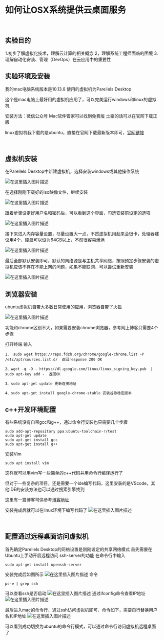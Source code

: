 [](如何在OSX系统上创建云桌面服务)

# 如何让OSX系统提供云桌面服务
&nbsp;
## 实验目的


1.初步了解虚拟化技术，理解云计算的相关概念
2，理解系统工程师面临的困境
3.理解自动化安装、管理（DevOps）在云应用中的重要性
&nbsp;

## 实验环境及安装
我的mac电脑系统版本是10.13.6  使用的虚拟机为Parellels Desktop

这个是mac电脑上最好用的虚拟机应用了，可以完美运行windows和linux的虚拟机

安装方法：微信公众号 Mac软件管家可以找到免费版  土豪的话可以在官网下载正版

linux虚拟机我下载的是ubuntu，直接在官网下载最新版本即可，[官网链接](https://ubuntu.com/download/desktop)

&nbsp;
## 虚拟机安装
在Parellels Desktop中新建虚拟机，选择安装windows或其他操作系统

![在这里插入图片描述](https://img-blog.csdnimg.cn/20190830151928524.png?x-oss-process=image/watermark,type_ZmFuZ3poZW5naGVpdGk,shadow_10,text_aHR0cHM6Ly9ibG9nLmNzZG4ubmV0L2FnZW50MDAyNA==,size_16,color_FFFFFF,t_70)



在选择刚刚下载好的iso映像文件，继续安装

![在这里插入图片描述](https://img-blog.csdnimg.cn/20190830151951590.png?x-oss-process=image/watermark,type_ZmFuZ3poZW5naGVpdGk,shadow_10,text_aHR0cHM6Ly9ibG9nLmNzZG4ubmV0L2FnZW50MDAyNA==,size_16,color_FFFFFF,t_70)



跟着步骤设定好用户名和密码后，可以看到这个界面，勾选安装前设定的选项

![在这里插入图片描述](https://img-blog.csdnimg.cn/20190830152004355.png?x-oss-process=image/watermark,type_ZmFuZ3poZW5naGVpdGk,shadow_10,text_aHR0cHM6Ly9ibG9nLmNzZG4ubmV0L2FnZW50MDAyNA==,size_16,color_FFFFFF,t_70)



接下来进入内存容量设置，尽量设置大一点，不然虚拟机用起来会很卡，处理器建议用4个，硬盘可以设为64GB以上，不然很容易爆满


![在这里插入图片描述](https://img-blog.csdnimg.cn/20190830152016906.png?x-oss-process=image/watermark,type_ZmFuZ3poZW5naGVpdGk,shadow_10,text_aHR0cHM6Ly9ibG9nLmNzZG4ubmV0L2FnZW50MDAyNA==,size_16,color_FFFFFF,t_70)


最后全部默认安装即可，默认的网络源是与主机共享网络，按照预定步骤安装的虚拟机应该不存在不能上网的问题，如果不能联网，可以尝试重新安装


![在这里插入图片描述](https://img-blog.csdnimg.cn/20190830152029998.png?x-oss-process=image/watermark,type_ZmFuZ3poZW5naGVpdGk,shadow_10,text_aHR0cHM6Ly9ibG9nLmNzZG4ubmV0L2FnZW50MDAyNA==,size_16,color_FFFFFF,t_70)
&nbsp;

## 浏览器安装
ubuntu虚拟机自带大多数日常使用的应用，浏览器自带了火狐

![在这里插入图片描述](https://img-blog.csdnimg.cn/2019083015245932.png?x-oss-process=image/watermark,type_ZmFuZ3poZW5naGVpdGk,shadow_10,text_aHR0cHM6Ly9ibG9nLmNzZG4ubmV0L2FnZW50MDAyNA==,size_16,color_FFFFFF,t_70)

功能和chrome区别不大，如果需要安装chrome浏览器，参考网上博客只需要4个步骤

打开终端 输入 

```
1、 sudo wget https://repo.fdzh.org/chrome/google-chrome.list -P /etc/apt/sources.list.d/  返回response 200 OK

2、wget -q -O - https://dl.google.com/linux/linux_signing_key.pub  | sudo apt-key add -  返回OK

3、sudo apt-get update 更新连接地址

4、sudo apt-get install google-chrome-stable 安装谷歌稳定版本

```

## c++开发环境配置
有些系统没有自带gcc和g++，通过命令行安装也只需要几个步骤

```
sudo add-apt-repository ppa:ubuntu-toolchain-r/test
sudo apt-get update 
sudo apt-get install gcc
sudo apt-get install g++
```

安装Vim

```
sudo apt install vim
```

这样就可以用vim写一些简单的c++代码并用命令行编译运行了

但对于一些复杂的项目，还是需要一个ide编写代码，这里安装的是VScode，其他IDE的安装方法也可以通过搜索引擎找到

这里有一篇博客可供参考[博客地址](https://blog.csdn.net/u014171091/article/details/94874790)

安装完成后就可以在linux环境下编写代码了
![在这里插入图片描述](https://img-blog.csdnimg.cn/20190830152239484.png?x-oss-process=image/watermark,type_ZmFuZ3poZW5naGVpdGk,shadow_10,text_aHR0cHM6Ly9ibG9nLmNzZG4ubmV0L2FnZW50MDAyNA==,size_16,color_FFFFFF,t_70)

&nbsp;

## 配置通过远程桌面访问虚拟机
首先确定Parellels Desktop的网络设置是刚刚设定的共享网络模式
首先需要在Ubuntu上手动开启远程访问 ssh-server的功能 在命令行中输入

```
sudo apt-get install openssh-server
```
安装完成后如图所示
![在这里插入图片描述](https://img-blog.csdnimg.cn/20190830205233454.png?x-oss-process=image/watermark,type_ZmFuZ3poZW5naGVpdGk,shadow_10,text_aHR0cHM6Ly9ibG9nLmNzZG4ubmV0L2FnZW50MDAyNA==,size_16,color_FFFFFF,t_70)
命令
```
ps-e | grep ssh
```
可以查看ssh是否启动
![在这里插入图片描述](https://img-blog.csdnimg.cn/2019083021072475.png)
通过ifconfig命令查看IP地址
![在这里插入图片描述](https://img-blog.csdnimg.cn/20190830211030340.png?x-oss-process=image/watermark,type_ZmFuZ3poZW5naGVpdGk,shadow_10,text_aHR0cHM6Ly9ibG9nLmNzZG4ubmV0L2FnZW50MDAyNA==,size_16,color_FFFFFF,t_70)

最后进入mac的命令行，通过ssh访问虚拟机即可，命令如下，需要自行替换用户名和IP地址
![在这里插入图片描述](https://img-blog.csdnimg.cn/20190830211207197.png?x-oss-process=image/watermark,type_ZmFuZ3poZW5naGVpdGk,shadow_10,text_aHR0cHM6Ly9ibG9nLmNzZG4ubmV0L2FnZW50MDAyNA==,size_16,color_FFFFFF,t_70)

可以看到成功切换为ubuntu的命令行模式，可以通过命令行访问虚拟机远程桌面了


